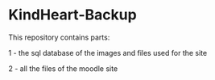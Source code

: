# KindHeart-Backup

This repository contains  parts:

1 - the sql database of the images and files used for the site

2 - all the files of the moodle site

